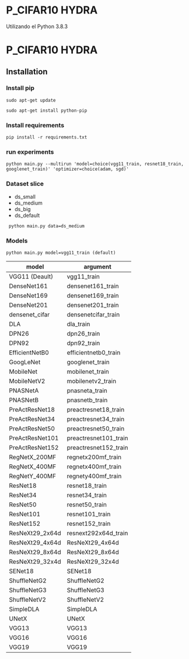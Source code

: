 # P_CIFAR10 HYDRA

Utilizando el Python 3.8.3

# P_CIFAR10 HYDRA

## Installation

### Install pip

```
sudo apt-get update
```

```
sudo apt-get install python-pip
```

### Install requirements

```
pip install -r requirements.txt 
```

### run experiments
```
python main.py --multirun 'model=choice(vgg11_train, resnet18_train, googlenet_train)' 'optimizer=choice(adam, sgd)'
```

### Dataset slice
- ds_small
- ds_medium
- ds_big
- ds_default
```
 python main.py data=ds_medium 
 ```
 
 ### Models

 ```
 python main.py model=vgg11_train (default)
 ```
 | model  | argument |
| ------------- | ------------- |
| VGG11 (Deault)  | vgg11_train  |
| DenseNet161  | densenet161_train  |
| DenseNet169  | densenet169_train  |
| DenseNet201  | densenet201_train  |
| densenet_cifar  | densenetcifar_train  |
| DLA  | dla_train  |
| DPN26  | dpn26_train  |
| DPN92  | dpn92_train  |
| EfficientNetB0  | efficientnetb0_train  |
| GoogLeNet  | googlenet_train  |
| MobileNet  | mobilenet_train  |
| MobileNetV2  | mobilenetv2_train  |
| PNASNetA  | pnasneta_train  |
| PNASNetB  | pnasnetb_train  |
| PreActResNet18  | preactresnet18_train  |
| PreActResNet34  | preactresnet34_train  |
| PreActResNet50  | preactresnet50_train  |
| PreActResNet101  | preactresnet101_train  |
| PreActResNet152  | preactresnet152_train  |
| RegNetX_200MF  | regnetx200mf_train  |
| RegNetX_400MF  | regnetx400mf_train  |
| RegNetY_400MF  | regnety400mf_train  |
| ResNet18  | resnet18_train  |
| ResNet34  | resnet34_train  |
| ResNet50  | resnet50_train  |
| ResNet101  | resnet101_train  |
| ResNet152  | resnet152_train  |
| ResNeXt29_2x64d  | resnext292x64d_train  |
| ResNeXt29_4x64d  | ResNeXt29_4x64d  |
| ResNeXt29_8x64d  | ResNeXt29_8x64d  |
| ResNeXt29_32x4d  | ResNeXt29_32x4d  |
| SENet18  | SENet18  |
| ShuffleNetG2  | ShuffleNetG2  |
| ShuffleNetG3  | ShuffleNetG3  |
| ShuffleNetV2  | ShuffleNetV2  |
| SimpleDLA  | SimpleDLA  |
| UNetX  | UNetX  |
| VGG13  | VGG13  |
| VGG16  | VGG16  |
| VGG19  | VGG19  |
